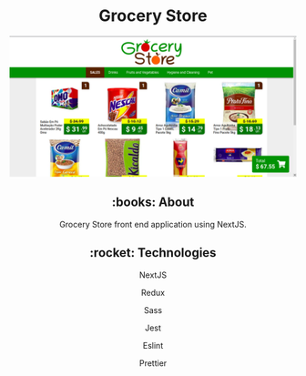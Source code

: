 <h1 align="center">
  Grocery Store
</h1>

![Preview](preview/preview1.png)

<h2 align="center"> :books: About </h2 align="center">

<p align="center"> Grocery Store front end application using NextJS. </p>

<h2 align="center"> :rocket: Technologies </h2>

<p align="center">NextJS</p>
<p align="center">Redux</p>
<p align="center">Sass</p>
<p align="center">Jest</p>
<p align="center">Eslint</p>
<p align="center">Prettier</p>

